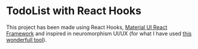# TodoList with React Hooks

This project has been made using React Hooks, [Material UI React Framework](https://material-ui.com/) and inspired in neuromorphism UI/UX (for what I have used [this wonderfull tool](https://neumorphism.io/)).
